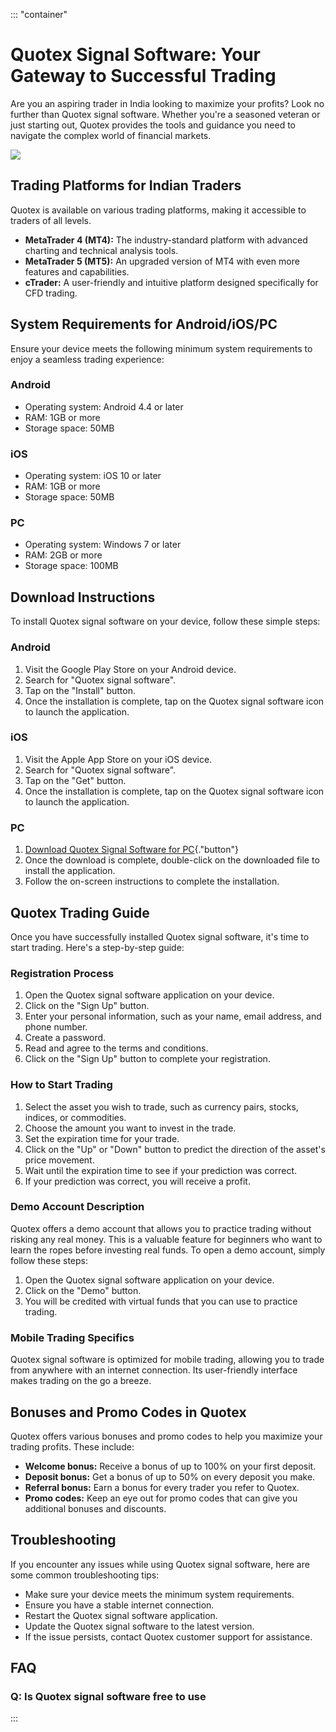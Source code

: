 ::: \"container\"
# Quotex Signal Software: Your Gateway to Successful Trading

Are you an aspiring trader in India looking to maximize your profits?
Look no further than Quotex signal software. Whether you\'re a seasoned
veteran or just starting out, Quotex provides the tools and guidance you
need to navigate the complex world of financial markets.

[![](https://static.quotex.io/files/4_en/300_250.jpg)](https://traff.sbs/brokerqxlid)

## Trading Platforms for Indian Traders

Quotex is available on various trading platforms, making it accessible
to traders of all levels.

-   **MetaTrader 4 (MT4):** The industry-standard platform with advanced
    charting and technical analysis tools.
-   **MetaTrader 5 (MT5):** An upgraded version of MT4 with even more
    features and capabilities.
-   **cTrader:** A user-friendly and intuitive platform designed
    specifically for CFD trading.

## System Requirements for Android/iOS/PC

Ensure your device meets the following minimum system requirements to
enjoy a seamless trading experience:

### Android

-   Operating system: Android 4.4 or later
-   RAM: 1GB or more
-   Storage space: 50MB

### iOS

-   Operating system: iOS 10 or later
-   RAM: 1GB or more
-   Storage space: 50MB

### PC

-   Operating system: Windows 7 or later
-   RAM: 2GB or more
-   Storage space: 100MB

## Download Instructions

To install Quotex signal software on your device, follow these simple
steps:

### Android

1.  Visit the Google Play Store on your Android device.
2.  Search for "Quotex signal software".
3.  Tap on the "Install" button.
4.  Once the installation is complete, tap on the Quotex signal software
    icon to launch the application.

### iOS

1.  Visit the Apple App Store on your iOS device.
2.  Search for "Quotex signal software".
3.  Tap on the "Get" button.
4.  Once the installation is complete, tap on the Quotex signal software
    icon to launch the application.

### PC

1.  [Download Quotex Signal Software for
    PC](\%22https://traff.sbs/brokerqxlid\%22){."button"}
2.  Once the download is complete, double-click on the downloaded file
    to install the application.
3.  Follow the on-screen instructions to complete the installation.

## Quotex Trading Guide

Once you have successfully installed Quotex signal software, it\'s time
to start trading. Here\'s a step-by-step guide:

### Registration Process

1.  Open the Quotex signal software application on your device.
2.  Click on the "Sign Up" button.
3.  Enter your personal information, such as your name, email address,
    and phone number.
4.  Create a password.
5.  Read and agree to the terms and conditions.
6.  Click on the "Sign Up" button to complete your registration.

### How to Start Trading

1.  Select the asset you wish to trade, such as currency pairs, stocks,
    indices, or commodities.
2.  Choose the amount you want to invest in the trade.
3.  Set the expiration time for your trade.
4.  Click on the "Up" or "Down" button to predict the
    direction of the asset\'s price movement.
5.  Wait until the expiration time to see if your prediction was
    correct.
6.  If your prediction was correct, you will receive a profit.

### Demo Account Description

Quotex offers a demo account that allows you to practice trading without
risking any real money. This is a valuable feature for beginners who
want to learn the ropes before investing real funds. To open a demo
account, simply follow these steps:

1.  Open the Quotex signal software application on your device.
2.  Click on the "Demo" button.
3.  You will be credited with virtual funds that you can use to practice
    trading.

### Mobile Trading Specifics

Quotex signal software is optimized for mobile trading, allowing you to
trade from anywhere with an internet connection. Its user-friendly
interface makes trading on the go a breeze.

## Bonuses and Promo Codes in Quotex

Quotex offers various bonuses and promo codes to help you maximize your
trading profits. These include:

-   **Welcome bonus:** Receive a bonus of up to 100% on your first
    deposit.
-   **Deposit bonus:** Get a bonus of up to 50% on every deposit you
    make.
-   **Referral bonus:** Earn a bonus for every trader you refer to
    Quotex.
-   **Promo codes:** Keep an eye out for promo codes that can give you
    additional bonuses and discounts.

## Troubleshooting

If you encounter any issues while using Quotex signal software, here are
some common troubleshooting tips:

-   Make sure your device meets the minimum system requirements.
-   Ensure you have a stable internet connection.
-   Restart the Quotex signal software application.
-   Update the Quotex signal software to the latest version.
-   If the issue persists, contact Quotex customer support for
    assistance.

## FAQ

### Q: Is Quotex signal software free to use
:::

